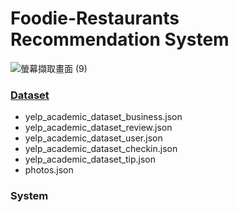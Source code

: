 # Foodie-Restaurants Recommendation System

![螢幕擷取畫面 (9)](https://user-images.githubusercontent.com/86417952/140856035-5607a631-88cd-4bc1-8f2c-de10863acb79.png)

[<h3>Dataset</h3>](https://www.yelp.com/dataset/)
*  yelp_academic_dataset_business.json
*  yelp_academic_dataset_review.json
*  yelp_academic_dataset_user.json
*  yelp_academic_dataset_checkin.json
*  yelp_academic_dataset_tip.json
*  photos.json

<h3>System</h3>

